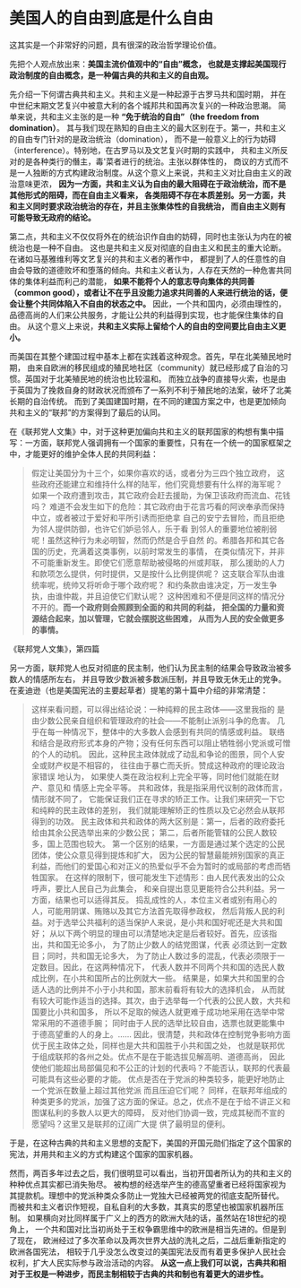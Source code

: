 # 美国人的自由到底是什么自由

这其实是一个非常好的问题，具有很深的政治哲学理论价值。

先把个人观点放出来：**美国主流价值观中的“自由”概念，
也就是支撑起美国现行政治制度的自由概念，是一种偏古典的共和主义的自由观。**

先介绍一下何谓古典共和主义。共和主义是一种起源于古罗马共和国时期，
并在中世纪末期文艺复兴中被意大利的各个城邦共和国再次复兴的一种政治思潮。
简单来说，共和主义主张的是一种 **“免于统治的自由”（the freedom from domination）**。
其与我们现在熟知的自由主义的最大区别在于。第一，共和主义的自由专门针对的是政治统治（domination），
而不是一般意义上的行为妨碍（interference）。特别地，在古罗马以及文艺复兴时期的实践中，
共和主义所反对的是各种类行的僭主，毒'菜者进行的统治。主张以群体性的，
商议的方式而不是一人独断的方式构建政治制度。从这个意义上来说，共和主义对比自由主义的政治意味更浓，
**因为一方面，共和主义认为自由的最大阻碍在于政治统治，而不是其他形式的阻碍，而在自由主义看来，
各类阻碍不存在本质差别。另一方面，共和主义同时要求政治统治的存在，并且主张集体性的自我统治，
而自由主义则有可能导致无政府的结论。**

第二点，共和主义不仅仅将外在的统治识作自由的妨碍，同时也主张认为内在的被统治也是一种不自由。
这也是共和主义反对彻底的自由主义和民主的重大论断。在诸如马基雅维利等文艺复兴的共和主义者的著作中，
都提到了人的任意性的自由会导致的道德败坏和堕落的倾向。共和主义者认为，人存在天然的一种危害共同体的集体利益而利己的潜能，
**如果不能将个人的意志导向集体的共同善（common good），或者让不在乎且没能力追求共同善的人来进行统治的话，便会让整个共同体陷入不自由的状态之中。**
因此，一个共和国内，必须由理性的，品德高尚的人们来公共服务，才能让公共的利益得到实现，也才能保住集体的自由。
从这个意义上来说，**共和主义实际上留给个人的自由的空间要比自由主义更小。**

而美国在其整个建国过程中基本上都在实践着这种观念。首先，早在北美殖民地时期，
由来自欧洲的移民组成的殖民地社区（community）就已经形成了自治的习惯。英国对于北美殖民地的统治也比较温和。
而独立战争的直接导火索，也是由于英国为了挽救自身的财政状况而颁布了一系列不利于殖民地的法案，破坏了北美长期的自治传统。
而到了美国建国时期，在不同的建国方案之中，也是更加倾向共和主义的“联邦”的方案得到了最后的认同。

在《联邦党人文集》中，对于这种更加偏向共和主义的联邦国家的构想有集中描写：一方面，联邦党人强调拥有一个国家的重要性，只有在一个统一的国家框架之中，才能更好的维护全体人民的共同利益：

> 假定让美国分为十三个，如果你喜欢的话，或者分为三四个独立政府，
> 这些政府还能建立和维持什么样的陆军，他们究竟想要有什么样的海军呢？
> 如果一个政府遭到攻击，其它政府会赶去援助，为保卫该政府而流血、花钱吗？
> 难道不会发生如下的危险：其它政府由于花言巧看的阿谀奉承而保持中立，或者被过于爱好和平所引诱而拒绝拿
> 自己的安宁去冒险，而且拒绝为邻人提供防御，也许它们妒忌邻人，乐于看
> 到邻人的重要地位被削弱呢！虽然这种行为未必明智，然而仍然是合乎自然
> 的。希腊各邦和其它各国的历史，充满着这类事例，以前时常发生的事情，
> 在类似情况下，并非不可能重新发生。即使它们愿意帮助被侵略的州或邦联，
> 那么援助的人力和款项怎么提供，何时提供，又是按什么比例提供呢？
> 这支联合军队由谁统率呢，统帅又将听命于哪个政府呢？
> 和约条款由谁决定，万一发生争执，由谁仲裁，并且迫使它们默认呢？
> 这种困难和不便是同这样的情况分不开的。**而一个政府则会照顾到全面的和共同的利益，
> 把全国的力量和资源结合起来，加以管理，它就会摆脱这些困难，
> 从而为人民的安全做更多的事情。**

《联邦党人文集》，第四篇

另一方面，联邦党人也反对彻底的民主制，他们认为民主制的结果会导致政治被多数人的情感所左右，
并且导致少数派被多数派压制，并且导致无休无止的党争。
在麦迪逊（也是美国宪法的主要起草者）提笔的第十篇中介绍的非常清楚：

> 这样来看问题，可以得出结论说：一种纯粹的民主政体——这里我指的
> 是由少数公民亲自组织和管理政府的社会——不能制止派别斗争的危害。
> 几乎在每一种情况下，整体中的大多数人会感到有共同的情感或利益。
> 联络和结合是政府形式本身的产物；没有任何东西可以阻止牺牲弱小党派或可憎的个人的动机。
> 因此，这种民主政体就成了动乱和争论的图景，同个人安全或财产权是不相容的，
> 往往由于暴亡而夭折。赞成这种政府的理论政治家错误 地认为，
> 如果使人类在政治权利上完全平等，同时他们就能在财产、意见和
> 情感上完全平等。 
> 共和政体，我是指采用代议制的政体而言，情形就不同了，
> 它能保证我们正在寻求的矫正工作。让我们来研究一下它和纯粹的民主政体的差别，
> 我们就能理解矫正的性质以及它必然会从联邦得到的功效。 
> 民主政体和共和政体的两大区别是：第一，后者的政府委托给由其余公民选举出来的少数公民；
> 第二，后者所能管辖的公民人数较多，国上范围也较大。
> 第一个区别的结果，一方面是通过某个选定的公民团体，使公众意见得到提炼和扩大，
> 因为公民的智慧最能辨别国家的真正利益，而他们的爱国心和对正义的热爱似乎不会为暂时的或局部的考虑而牺牲国家。
> 在这样的限制下，很可能发生下述情形：由人民代表发出的公众呼声，要比人民自己为此集会，
> 和亲自提出意见更能符合公共利益。另一方面，结果也可以适得其反。
> 捣乱成性的人，本位主义者或别有用心的人，可能用阴谋、贿赂以及其它方法首先取得参政权，
> 然后背叛人民的利益。对于选举公共福利的适当保护人来说，是小共和国好呢还是大共和国好；
> 从以下两个明显的理由可以清楚地决定是后者较好。首先，应该指出，共和国无论多小，
> 为了防止少数人的结党图谋，代表 必须达到一定数目；同时，共和国无论多大，
> 为了防止人数过多的混乱，代表必须限于一定数目。因此，在这两种情况下，
> 代表人数并不同两个共和国的选民人数成比例，在小共和国所占的比例就大一些。
> 结果是，如果大共和国里的合适人选的比例并不小于小共和国，那末前看将有较大的选择机会，
> 从而就有较大可能作适当的选择。其次，由于选举每一个代表的公民人数，大共和国要比小共和国多，
> 所以不足取的候选人就更难于成功地采用在选举中常常采用的不道德手腕；
> 同时由于人民的选举比较自由，选票也就更能集中于德高望重的人的身上。......
> 因此，很清楚，共和政体在控制党争影响方面优于民主政体之处，同样也是大共和国胜于小共和国之处，
> 也就是联邦优于组成联邦的各州之处。优点不是在于能选拔见解高明、道德高尚，
> 因此使他们能超出局部偏见和不公正的计划的代表吗？不能否认，联邦的代表最可能具有这些必要的才能。
> 优点是否在于党派的种类较多，能更好地防止一个党派在数量上超过其他党派 而且压迫它们呢？
> 同样，在联邦年组成的种类更多的党派，加强了这方面的保证。总之，优点不是在于给不讲正义和图谋私利的多数人以更大的障碍，
> 反对他们协调一致，完成其秘而不宣的愿望吗？这里又是联邦的辽阔广大提 供了最明显的便利。

于是，在这种古典的共和主义思想的支配下，美国的开国元勋们指定了这个国家的宪法，并用共和主义的方式构建这个国家的国家机器。

然而，两百多年过去之后，我们很明显可以看出，当初开国者所认为的共和主义的种种优点其实都已消失殆尽。
被构想的经选举产生的德高望重者已经将国家视为其提款机。理想中的党派种类众多防止一党独大已经被两党的彻底支配所替代。
而被共和主义者识作短视，自私自利的大多数，其真实的愿望也被国家机器所压制。
如果横向对比同样属于广义上的西方的欧洲大陆的话，虽然站在18世纪的视角上，
一个共和国对比当初尚处于王权争霸思维中的欧洲是相当先进的。但是到了现在，
欧洲经过了多次革命以及两次世界大战的洗礼之后，二战后重新指定的欧洲各国宪法，
相较于几乎没怎么改变过的美国宪法反而有着更多保护人民社会权利，扩大人民实际参与政治活动的内容。
**从这一点上我们可以说，古典共和相对于王权是一种进步，而民主制相较于古典的共和制也有着更大的进步性。**
